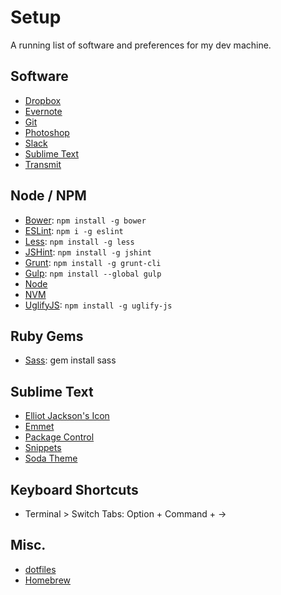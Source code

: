 # Setup

A running list of software and preferences for my dev machine.

## Software

  * [Dropbox](https://www.dropbox.com)
  * [Evernote](https://evernote.com)
  * [Git](http://git-scm.com/downloads)
  * [Photoshop](http://www.photoshop.com)
  * [Slack](https://itunes.apple.com/app/slack/id803453959?ls=1&mt=12)
  * [Sublime Text](http://www.sublimetext.com)
  * [Transmit](http://panic.com/transmit/)

## Node / NPM

  * [Bower](http://bower.io): `npm install -g bower`
  * [ESLint](http://eslint.org/docs/user-guide/command-line-interface): `npm i -g eslint`
  * [Less](http://lesscss.org): `npm install -g less`
  * [JSHint](http://jshint.com/install/): `npm install -g jshint`
  * [Grunt](http://gruntjs.com/getting-started): `npm install -g grunt-cli`
  * [Gulp](http://gulpjs.com): `npm install --global gulp`
  * [Node](http://nodejs.org)
  * [NVM](https://github.com/creationix/nvm)
  * [UglifyJS](https://github.com/mishoo/UglifyJS2): `npm install -g uglify-js`

## Ruby Gems

  * [Sass](http://sass-lang.com): gem install sass

## Sublime Text

  * [Elliot Jackson's Icon](http://blog.alexmaccaw.com/sublime-text)
  * [Emmet](http://emmet.io/download/)
  * [Package Control](http://wbond.net/sublime_packages/package_control/installation)
  * [Snippets](https://github.com/jonchretien/sublime-snippets)
  * [Soda Theme](https://github.com/buymeasoda/soda-theme/)

## Keyboard Shortcuts
  * Terminal > Switch Tabs: Option + Command + &rarr;

## Misc.

  * [dotfiles](https://github.com/jonchretien/dotfiles)
  * [Homebrew](http://brew.sh/)
